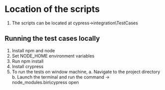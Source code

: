 # Location of the scripts
1. The scripts can be located at cypress->integration\TestCases


## Running the test cases locally
1. Install npm and node
2. Set NODE_HOME environment variables 
3. Run npm install
4. Install crypress
3. To run the tests on window machine,
    a. Navigate to the project directory
    b. Launch the terminal and run the command -> node_modules\.bin\cypress open
